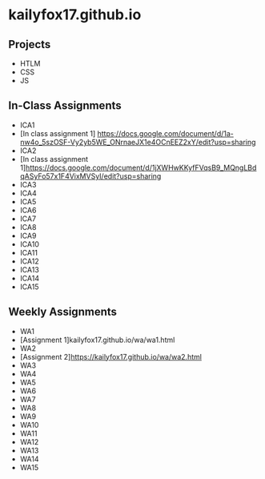 # kailyfox17.github.io


## Projects
- HTLM
- CSS
- JS

## In-Class Assignments 
- ICA1 
- [In class assignment 1] https://docs.google.com/document/d/1a-nw4o_5szOSF-Vy2yb5WE_ONrnaeJX1e4OCnEEZ2xY/edit?usp=sharing
- ICA2 
- [In class assignment 1]https://docs.google.com/document/d/1jXWHwKKyfFVqsB9_MQngLBdqASyFo57x1F4VixMVSyI/edit?usp=sharing
- ICA3
- ICA4
- ICA5
- ICA6
- ICA7
- ICA8
- ICA9
- ICA10
- ICA11
- ICA12
- ICA13
- ICA14
- ICA15

## Weekly Assignments
- WA1 
- [Assignment 1]kailyfox17.github.io/wa/wa1.html
- WA2 
- [Assignment 2]https://kailyfox17.github.io/wa/wa2.html
- WA3
- WA4
- WA5
- WA6
- WA7
- WA8
- WA9
- WA10
- WA11
- WA12
- WA13
- WA14
- WA15



